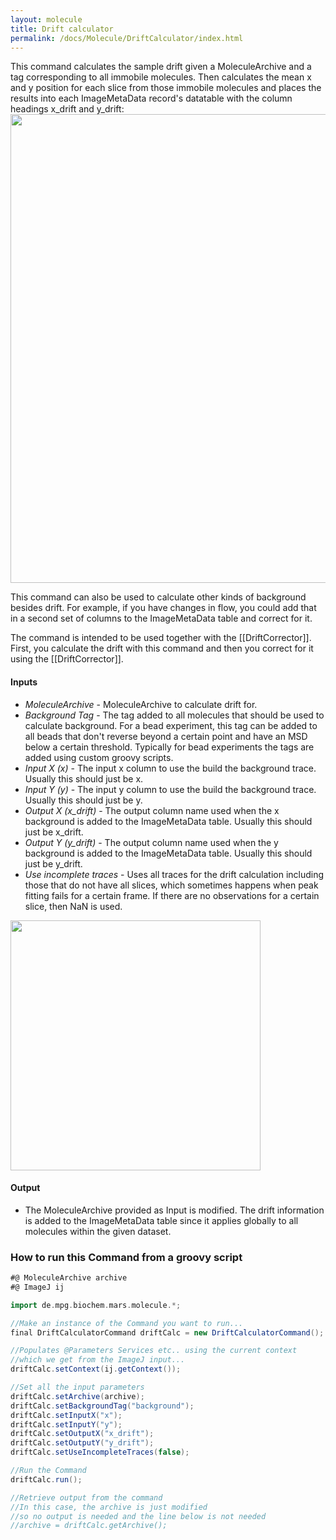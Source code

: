 ```yaml
---
layout: molecule
title: Drift calculator
permalink: /docs/Molecule/DriftCalculator/index.html
---
```

This command calculates the sample drift given a MoleculeArchive and a tag corresponding to all immobile molecules. Then calculates the mean x and y position for each slice from those immobile molecules and places the results into each ImageMetaData record's datatable with the column headings x_drift and y_drift:
<img align='center' src='{{site.baseurl}}/docs/Molecule/img/ImageMetaData Drift.png' width='750' />

This command can also be used to calculate other kinds of background besides drift. For example, if you have changes in flow, you could add that in a second set of columns to the ImageMetaData table and correct for it.

The command is intended to be used together with the [[DriftCorrector]]. First, you calculate the drift with this command and then you correct for it using the [[DriftCorrector]].

#### Inputs

   * *MoleculeArchive* - MoleculeArchive to calculate drift for.
   * *Background Tag* - The tag added to all molecules that should be used to calculate background. For a bead experiment, this tag can be added to all beads that don't reverse beyond a certain point and have an MSD below a certain threshold. Typically for bead experiments the tags are added using custom groovy scripts.
   * *Input X (x)* - The input x column to use the build the background trace. Usually this should just be x.
   * *Input Y (y)* - The input y column to use the build the background trace. Usually this should just be y.
   * *Output X (x_drift)* - The output column name used when the x background is added to the ImageMetaData table. Usually this should just be x_drift.
   * *Output Y (y_drift)* - The output column name used when the y background is added to the ImageMetaData table. Usually this should just be y_drift.
   * *Use incomplete traces* - Uses all traces for the drift calculation including those that do not have all slices, which sometimes happens when peak fitting fails for a certain frame. If there are no observations for a certain slice, then NaN is used.
<img align='center' src='{{site.baseurl}}/docs/Molecule/img/Drift Calculator.png' width='400' />

#### Output

   * The MoleculeArchive provided as Input is modified. The drift information is added to the ImageMetaData table since it applies globally to all molecules within the given dataset.

### How to run this Command from a groovy script

```groovy
#@ MoleculeArchive archive
#@ ImageJ ij

import de.mpg.biochem.mars.molecule.*;

//Make an instance of the Command you want to run...
final DriftCalculatorCommand driftCalc = new DriftCalculatorCommand();

//Populates @Parameters Services etc.. using the current context
//which we get from the ImageJ input...
driftCalc.setContext(ij.getContext());

//Set all the input parameters
driftCalc.setArchive(archive);
driftCalc.setBackgroundTag("background");
driftCalc.setInputX("x");
driftCalc.setInputY("y");
driftCalc.setOutputX("x_drift");
driftCalc.setOutputY("y_drift");
driftCalc.setUseIncompleteTraces(false);

//Run the Command
driftCalc.run();

//Retrieve output from the command
//In this case, the archive is just modified
//so no output is needed and the line below is not needed
//archive = driftCalc.getArchive();
```
